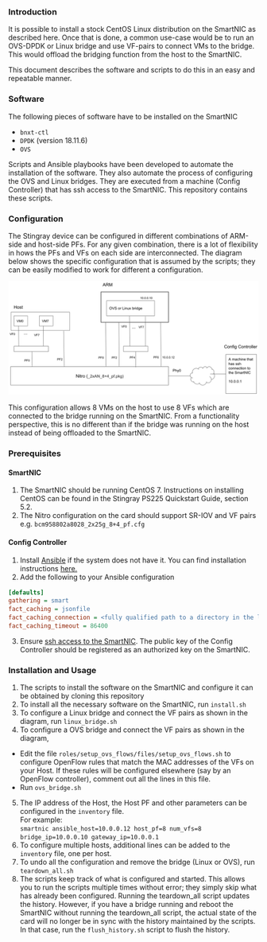 ### Introduction
It is possible to install a stock CentOS Linux distribution on the SmartNIC as described here. Once that is done, a common use-case would be to run an OVS-DPDK or  Linux bridge and use VF-pairs to connect VMs to the bridge. This would offload the bridging function from the host to the SmartNIC. 

This document describes the software and scripts to do this in an easy and repeatable manner.

### Software
The following pieces of software have to be installed on the SmartNIC
* `bnxt-ctl`
* `DPDK` (version 18.11.6)
* `OVS`

Scripts and Ansible playbooks have been developed to automate the installation of the software. They also automate the process of configuring the OVS and Linux bridges. They are executed from a machine (Config Controller) that has ssh access to the SmartNIC. This repository contains these scripts.

### Configuration
The Stingray device can be configured in different combinations of ARM-side and host-side PFs. For any given combination, there is a lot of flexibility in hows the PFs and VFs on each side are interconnected. The diagram below shows the specific configuration that is assumed by the scripts; they can be easily modified to work for different a configuration.

![Configuration diagram](config.png)

This configuration allows 8 VMs on the host to use 8 VFs which are connected to the bridge running on the SmartNIC. From a functionality perspective, this is no different than if the bridge was running on the host instead of being offloaded to the SmartNIC.

### Prerequisites
#### SmartNIC
1. The SmartNIC should be running CentOS 7. Instructions on installing CentOS can be found in the Stingray PS225 Quickstart Guide, section 5.2. 
2. The Nitro configuration on the card should support SR-IOV and VF pairs e.g. `bcm958802a8028_2x25g_8+4_pf.cfg`
#### Config Controller
1. Install [Ansible](https://www.ansible.com/) if the system does not have it. You can find installation instructions [here.](https://docs.ansible.com/ansible/latest/installation_guide/intro_installation.html?extIdCarryOver=true&sc_cid=701f2000001OH7YAAW)
2. Add the following to your Ansible configuration  
```INI
[defaults]
gathering = smart
fact_caching = jsonfile
fact_caching_connection = <fully qualified path to a directory in the local filesystem e.g current directory>
fact_caching_timeout = 86400
```
3. Ensure [ssh access to the SmartNIC](https://docs.ansible.com/ansible/latest/user_guide/connection_details.html#ssh-key-setup). The public key of the Config Controller should be registered as an authorized key on the SmartNIC.
### Installation and Usage
1. The scripts to install the software on the SmartNIC and configure it can be obtained by cloning this repository  
2. To install all the necessary software on the SmartNIC, run
	`install.sh`
3. To configure a Linux bridge and connect the VF pairs as shown in the diagram, run `linux_bridge.sh`
4. To configure a OVS bridge and connect the VF pairs as shown in the diagram,
  - Edit the file `roles/setup_ovs_flows/files/setup_ovs_flows.sh` to configure OpenFlow rules that match the MAC addresses of the VFs on your Host. If these rules will be configured elsewhere (say by an OpenFlow controller), comment out all the lines in this file.
  - Run `ovs_bridge.sh`
5. The IP address of the Host, the Host PF and other parameters can be configured in the `inventory` file.  
For example:  
`smartnic ansible_host=10.0.0.12 host_pf=8 num_vfs=8 bridge_ip=10.0.0.10 gateway_ip=10.0.0.1`  
6. To configure multiple hosts, additional lines can be added to the `inventory` file, one per host.  
7. To undo all the configuration and remove the bridge (Linux or OVS), run `teardown_all.sh`
8. The scripts keep track of what is configured and started. This allows you to run the scripts multiple times without error; they simply skip what has already been configured. Running the teardown_all script updates the history. However, if you have a bridge running and reboot the SmartNIC without running the teardown_all script, the actual state of the card will no longer be in sync with the history maintained by the scripts. In that case, run the `flush_history.sh` script to flush the history.
